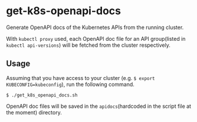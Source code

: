 # get-k8s-openapi-docs
Generate OpenAPI docs of the Kubernetes APIs from the running cluster.

With `kubectl proxy` used, each OpenAPI doc file for an API group(listed in `kubectl api-versions`) will be fetched from the cluster respectively.

## Usage
Assuming that you have access to your cluster (e.g. `$ export KUBECONFIG=kubeconfig`), run the following command.

```
$ ./get_k8s_openapi_docs.sh
```

OpenAPI doc files will be saved in the `apidocs`(hardcoded in the script file at the moment) directory.
